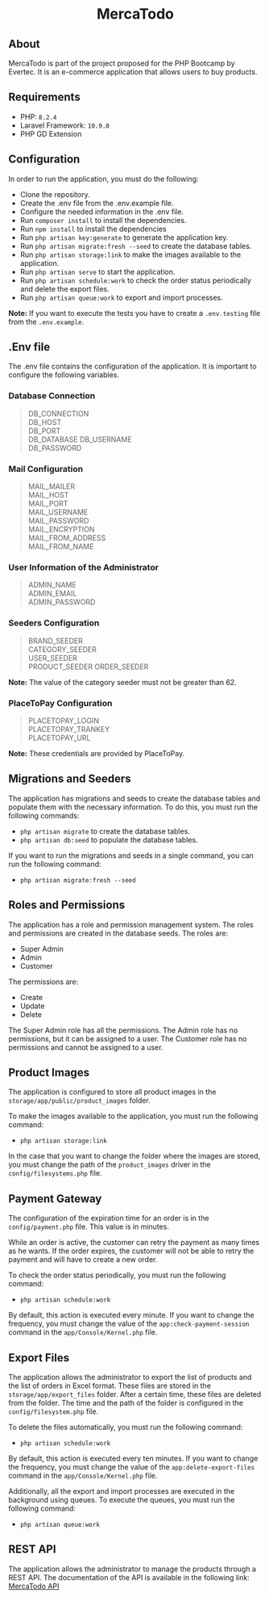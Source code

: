 <div align="center">

# MercaTodo

</div>

## About

MercaTodo is part of the project proposed for the PHP Bootcamp by Evertec. It is an e-commerce application that allows
users to buy products.

## Requirements
- PHP: `8.2.4`  
- Laravel Framework: `10.9.0`
- PHP GD Extension

## Configuration

In order to run the application, you must do the following:

- Clone the repository.
- Create the .env file from the .env.example file.
- Configure the needed information in the .env file.
- Run `composer install` to install the dependencies.
- Run `npm install` to install the dependencies
- Run `php artisan key:generate` to generate the application key.
- Run `php artisan migrate:fresh --seed` to create the database tables.
- Run `php artisan storage:link` to make the images available to the application.
- Run `php artisan serve` to start the application.
- Run `php artisan schedule:work` to check the order status periodically and delete the export files.
- Run `php artisan queue:work` to export and import processes.

**Note:** If you want to execute the tests you have to create a `.env.testing` file from the `.env.example`.

## .Env file

The .env file contains the configuration of the application. It is important to configure the following variables.

### Database Connection

> DB_CONNECTION  
> DB_HOST  
> DB_PORT  
> DB_DATABASE
> DB_USERNAME  
> DB_PASSWORD

### Mail Configuration

> MAIL_MAILER  
> MAIL_HOST  
> MAIL_PORT  
> MAIL_USERNAME  
> MAIL_PASSWORD  
> MAIL_ENCRYPTION  
> MAIL_FROM_ADDRESS  
> MAIL_FROM_NAME

### User Information of the Administrator

> ADMIN_NAME   
> ADMIN_EMAIL  
> ADMIN_PASSWORD

### Seeders Configuration

> BRAND_SEEDER  
> CATEGORY_SEEDER  
> USER_SEEDER  
> PRODUCT_SEEDER
> ORDER_SEEDER

**Note:** The value of the category seeder must not be greater than 62.

### PlaceToPay Configuration

> PLACETOPAY_LOGIN  
> PLACETOPAY_TRANKEY  
> PLACETOPAY_URL

**Note:** These credentials are provided by PlaceToPay.

## Migrations and Seeders

The application has migrations and seeds to create the database tables and populate them with the necessary information.
To do this, you must run the following commands:

- `php artisan migrate` to create the database tables.
- `php artisan db:seed` to populate the database tables.

If you want to run the migrations and seeds in a single command, you can run the following command:

- `php artisan migrate:fresh --seed`

## Roles and Permissions

The application has a role and permission management system. The roles and permissions are created in the database
seeds. The roles are:

- Super Admin
- Admin
- Customer

The permissions are:

- Create
- Update
- Delete

The Super Admin role has all the permissions. The Admin role has no permissions, but it can be assigned to a user. The
Customer role has no permissions and cannot be assigned to a user.

## Product Images

The application is configured to store all product images in the `storage/app/public/product_images` folder.

To make the images available to the application, you must run the following command:

- `php artisan storage:link`

In the case that you want to change the folder where the images are stored, you must change the path of
the `product_images` driver in the `config/filesystems.php` file.

## Payment Gateway

The configuration of the expiration time for an order is in the `config/payment.php` file. This value is in minutes.

While an order is active, the customer can retry the payment as many times as he wants. If the order expires, the
customer will not be able to retry the payment and will have to create a new order.

To check the order status periodically, you must run the following command:

- `php artisan schedule:work`

By default, this action is executed every minute. If you want to change the frequency, you must change the value of
the `app:check-payment-session` command in the `app/Console/Kernel.php` file.

## Export Files

The application allows the administrator to export the list of products and the list of orders in Excel format. These
files are stored in the `storage/app/export_files` folder.
After a certain time, these files are deleted from the folder. The time and the path of the folder is configured in
the `config/filesystem.php` file.

To delete the files automatically, you must run the following command:

- `php artisan schedule:work`

By default, this action is executed every ten minutes. If you want to change the frequency, you must change the value of
the `app:delete-export-files` command in the `app/Console/Kernel.php` file.

Additionally, all the export and import processes are executed in the background using queues. To execute the queues,
you must run the following command:

- `php artisan queue:work`

## REST API

The application allows the administrator to manage the products through a REST API. The documentation of the API is
available in the following link: [MercaTodo API](https://documenter.getpostman.com/view/28417506/2s946fet9q)
